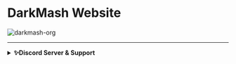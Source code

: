 # DarkMash Website

<p><img src="https://komarev.com/ghpvc/?username=darkmash-org-website&label=Project%20views&color=0e75b6&style=flat" alt="darkmash-org" /></p>
 


<hr>
<details>
    <summary><b>✨Discord Server & Support</b></summary><br/>
 <h3 align="center">Darkmash Official Server </h3>
 
### ⬇️ ⬇️ ⬇️ ⬇️ INVITE LINK ⬇️ ⬇️ ⬇️ ⬇️ 

https://discord.gg/SC54bSgnyQ
</details>
